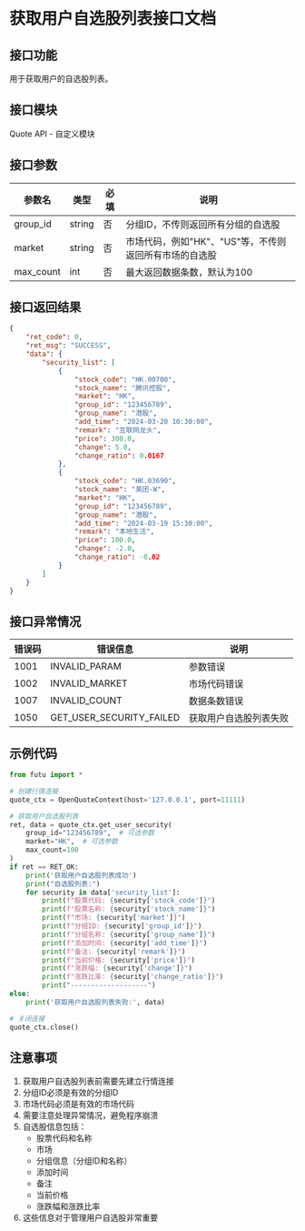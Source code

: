 # 获取用户自选股列表接口文档

## 接口功能
用于获取用户的自选股列表。

## 接口模块
Quote API - 自定义模块

## 接口参数
| 参数名 | 类型 | 必填 | 说明 |
|--------|------|------|------|
| group_id | string | 否 | 分组ID，不传则返回所有分组的自选股 |
| market | string | 否 | 市场代码，例如"HK"、"US"等，不传则返回所有市场的自选股 |
| max_count | int | 否 | 最大返回数据条数，默认为100 |

## 接口返回结果
```json
{
    "ret_code": 0,
    "ret_msg": "SUCCESS",
    "data": {
        "security_list": [
            {
                "stock_code": "HK.00700",
                "stock_name": "腾讯控股",
                "market": "HK",
                "group_id": "123456789",
                "group_name": "港股",
                "add_time": "2024-03-20 10:30:00",
                "remark": "互联网龙头",
                "price": 300.0,
                "change": 5.0,
                "change_ratio": 0.0167
            },
            {
                "stock_code": "HK.03690",
                "stock_name": "美团-W",
                "market": "HK",
                "group_id": "123456789",
                "group_name": "港股",
                "add_time": "2024-03-19 15:30:00",
                "remark": "本地生活",
                "price": 100.0,
                "change": -2.0,
                "change_ratio": -0.02
            }
        ]
    }
}
```

## 接口异常情况
| 错误码 | 错误信息 | 说明 |
|--------|----------|------|
| 1001 | INVALID_PARAM | 参数错误 |
| 1002 | INVALID_MARKET | 市场代码错误 |
| 1007 | INVALID_COUNT | 数据条数错误 |
| 1050 | GET_USER_SECURITY_FAILED | 获取用户自选股列表失败 |

## 示例代码
```python
from futu import *

# 创建行情连接
quote_ctx = OpenQuoteContext(host='127.0.0.1', port=11111)

# 获取用户自选股列表
ret, data = quote_ctx.get_user_security(
    group_id="123456789",  # 可选参数
    market="HK",  # 可选参数
    max_count=100
)
if ret == RET_OK:
    print('获取用户自选股列表成功')
    print("自选股列表:")
    for security in data['security_list']:
        print(f"股票代码: {security['stock_code']}")
        print(f"股票名称: {security['stock_name']}")
        print(f"市场: {security['market']}")
        print(f"分组ID: {security['group_id']}")
        print(f"分组名称: {security['group_name']}")
        print(f"添加时间: {security['add_time']}")
        print(f"备注: {security['remark']}")
        print(f"当前价格: {security['price']}")
        print(f"涨跌幅: {security['change']}")
        print(f"涨跌比率: {security['change_ratio']}")
        print("-------------------")
else:
    print('获取用户自选股列表失败:', data)

# 关闭连接
quote_ctx.close()
```

## 注意事项
1. 获取用户自选股列表前需要先建立行情连接
2. 分组ID必须是有效的分组ID
3. 市场代码必须是有效的市场代码
4. 需要注意处理异常情况，避免程序崩溃
5. 自选股信息包括：
   - 股票代码和名称
   - 市场
   - 分组信息（分组ID和名称）
   - 添加时间
   - 备注
   - 当前价格
   - 涨跌幅和涨跌比率
6. 这些信息对于管理用户自选股非常重要 